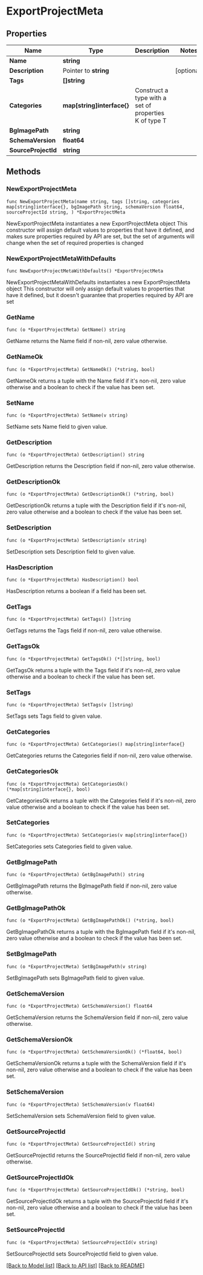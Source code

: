 # ExportProjectMeta

## Properties

Name | Type | Description | Notes
------------ | ------------- | ------------- | -------------
**Name** | **string** |  | 
**Description** | Pointer to **string** |  | [optional] 
**Tags** | **[]string** |  | 
**Categories** | **map[string]interface{}** | Construct a type with a set of properties K of type T | 
**BgImagePath** | **string** |  | 
**SchemaVersion** | **float64** |  | 
**SourceProjectId** | **string** |  | 

## Methods

### NewExportProjectMeta

`func NewExportProjectMeta(name string, tags []string, categories map[string]interface{}, bgImagePath string, schemaVersion float64, sourceProjectId string, ) *ExportProjectMeta`

NewExportProjectMeta instantiates a new ExportProjectMeta object
This constructor will assign default values to properties that have it defined,
and makes sure properties required by API are set, but the set of arguments
will change when the set of required properties is changed

### NewExportProjectMetaWithDefaults

`func NewExportProjectMetaWithDefaults() *ExportProjectMeta`

NewExportProjectMetaWithDefaults instantiates a new ExportProjectMeta object
This constructor will only assign default values to properties that have it defined,
but it doesn't guarantee that properties required by API are set

### GetName

`func (o *ExportProjectMeta) GetName() string`

GetName returns the Name field if non-nil, zero value otherwise.

### GetNameOk

`func (o *ExportProjectMeta) GetNameOk() (*string, bool)`

GetNameOk returns a tuple with the Name field if it's non-nil, zero value otherwise
and a boolean to check if the value has been set.

### SetName

`func (o *ExportProjectMeta) SetName(v string)`

SetName sets Name field to given value.


### GetDescription

`func (o *ExportProjectMeta) GetDescription() string`

GetDescription returns the Description field if non-nil, zero value otherwise.

### GetDescriptionOk

`func (o *ExportProjectMeta) GetDescriptionOk() (*string, bool)`

GetDescriptionOk returns a tuple with the Description field if it's non-nil, zero value otherwise
and a boolean to check if the value has been set.

### SetDescription

`func (o *ExportProjectMeta) SetDescription(v string)`

SetDescription sets Description field to given value.

### HasDescription

`func (o *ExportProjectMeta) HasDescription() bool`

HasDescription returns a boolean if a field has been set.

### GetTags

`func (o *ExportProjectMeta) GetTags() []string`

GetTags returns the Tags field if non-nil, zero value otherwise.

### GetTagsOk

`func (o *ExportProjectMeta) GetTagsOk() (*[]string, bool)`

GetTagsOk returns a tuple with the Tags field if it's non-nil, zero value otherwise
and a boolean to check if the value has been set.

### SetTags

`func (o *ExportProjectMeta) SetTags(v []string)`

SetTags sets Tags field to given value.


### GetCategories

`func (o *ExportProjectMeta) GetCategories() map[string]interface{}`

GetCategories returns the Categories field if non-nil, zero value otherwise.

### GetCategoriesOk

`func (o *ExportProjectMeta) GetCategoriesOk() (*map[string]interface{}, bool)`

GetCategoriesOk returns a tuple with the Categories field if it's non-nil, zero value otherwise
and a boolean to check if the value has been set.

### SetCategories

`func (o *ExportProjectMeta) SetCategories(v map[string]interface{})`

SetCategories sets Categories field to given value.


### GetBgImagePath

`func (o *ExportProjectMeta) GetBgImagePath() string`

GetBgImagePath returns the BgImagePath field if non-nil, zero value otherwise.

### GetBgImagePathOk

`func (o *ExportProjectMeta) GetBgImagePathOk() (*string, bool)`

GetBgImagePathOk returns a tuple with the BgImagePath field if it's non-nil, zero value otherwise
and a boolean to check if the value has been set.

### SetBgImagePath

`func (o *ExportProjectMeta) SetBgImagePath(v string)`

SetBgImagePath sets BgImagePath field to given value.


### GetSchemaVersion

`func (o *ExportProjectMeta) GetSchemaVersion() float64`

GetSchemaVersion returns the SchemaVersion field if non-nil, zero value otherwise.

### GetSchemaVersionOk

`func (o *ExportProjectMeta) GetSchemaVersionOk() (*float64, bool)`

GetSchemaVersionOk returns a tuple with the SchemaVersion field if it's non-nil, zero value otherwise
and a boolean to check if the value has been set.

### SetSchemaVersion

`func (o *ExportProjectMeta) SetSchemaVersion(v float64)`

SetSchemaVersion sets SchemaVersion field to given value.


### GetSourceProjectId

`func (o *ExportProjectMeta) GetSourceProjectId() string`

GetSourceProjectId returns the SourceProjectId field if non-nil, zero value otherwise.

### GetSourceProjectIdOk

`func (o *ExportProjectMeta) GetSourceProjectIdOk() (*string, bool)`

GetSourceProjectIdOk returns a tuple with the SourceProjectId field if it's non-nil, zero value otherwise
and a boolean to check if the value has been set.

### SetSourceProjectId

`func (o *ExportProjectMeta) SetSourceProjectId(v string)`

SetSourceProjectId sets SourceProjectId field to given value.



[[Back to Model list]](../README.md#documentation-for-models) [[Back to API list]](../README.md#documentation-for-api-endpoints) [[Back to README]](../README.md)



